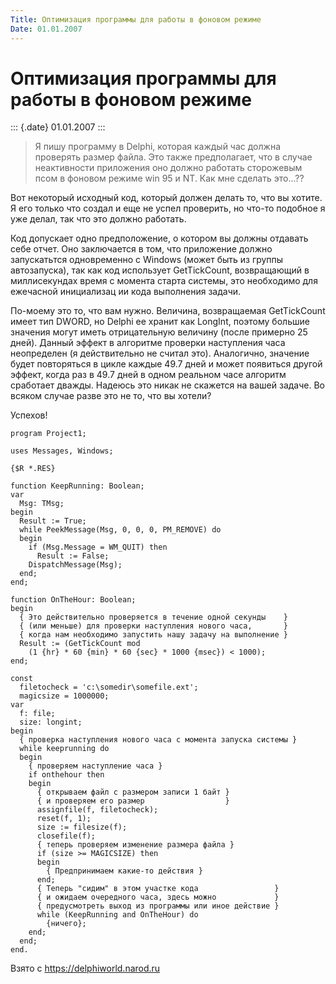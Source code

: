 ```yaml
---
Title: Оптимизация программы для работы в фоновом режиме
Date: 01.01.2007
---
```



Оптимизация программы для работы в фоновом режиме
=================================================

::: {.date}
01.01.2007
:::

>Я пишу программу в Delphi, которая каждый час должна проверять размер
>файла. Это также предполагает, что в случае неактивности приложения оно
>должно работать сторожевым псом в фоновом режиме win 95 и NT. Как мне
>сделать это...??

Вот некоторый исходный код, который должен делать то,
что вы хотите. Я его только что создал и еще не успел проверить, но
что-то подобное я уже делал, так что это должно работать.

Код допускает
одно предположение, о котором вы должны отдавать себе отчет. Оно
заключается в том, что приложение должно запускатьтся одновременно с
Windows (может быть из группы автозапуска), так как код использует
GetTickCount, возвращающий в миллисекундах время с момента старта
системы, это необходимо для ежечасной инициализац ии кода выполнения
задачи.

По-моему это то, что вам нужно. Величина, возвращаемая
GetTickCount имеет тип DWORD, но Delphi ее хранит как LongInt, поэтому
большие значения могут иметь отрицательную величину (после примерно 25
дней). Данный эффект в алгоритме проверки наступления часа неопределен
(я действительно не считал это). Аналогично, значение будет повторяться
в цикле каждые 49.7 дней и может появиться другой эффект, когда раз в
49.7 дней в одном реальном часе алгоритм сработает дважды. Надеюсь это
никак не скажется на вашей задаче. Во всяком случае разве это не то,
что вы хотели?

Успехов!

    program Project1;
     
    uses Messages, Windows;
     
    {$R *.RES}
     
    function KeepRunning: Boolean;
    var
      Msg: TMsg;
    begin
      Result := True;
      while PeekMessage(Msg, 0, 0, 0, PM_REMOVE) do
      begin
        if (Msg.Message = WM_QUIT) then
          Result := False;
        DispatchMessage(Msg);
      end;
    end;
     
    function OnTheHour: Boolean;
    begin
      { Это действительно проверяется в течение одной секунды    }
      { (или меньше) для проверки наступления нового часа,       }
      { когда нам необходимо запустить нашу задачу на выполнение }
      Result := (GetTickCount mod
        (1 {hr} * 60 {min} * 60 {sec} * 1000 {msec}) < 1000);
    end;
     
    const
      filetocheck = 'c:\somedir\somefile.ext';
      magicsize = 1000000;
    var
      f: file;
      size: longint;
    begin
      { проверка наступления нового часа с момента запуска системы }
      while keeprunning do
      begin
        { проверяем наступление часа }
        if onthehour then
        begin
          { открываем файл с размером записи 1 байт }
          { и проверяем его размер                  }
          assignfile(f, filetocheck);
          reset(f, 1);
          size := filesize(f);
          closefile(f);
          { теперь проверяем изменение размера файла }
          if (size >= MAGICSIZE) then
          begin
            { Предпринимаем какие-то действия }
          end;
          { Теперь "сидим" в этом участке кода                 }
          { и ожидаем очередного часа, здесь можно             }
          { предусмотреть выход из программы или иное действие }
          while (KeepRunning and OnTheHour) do
            {ничего};
        end;
      end;
    end.

Взято с <https://delphiworld.narod.ru>
